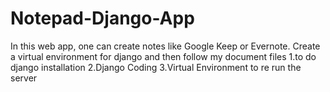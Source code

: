 # Notepad-Django-App
In this web app, one can create notes like Google Keep or Evernote.
Create a virtual environment for django and then follow my document files
1.to do django installation
2.Django Coding
3.Virtual Environment to re run the server
